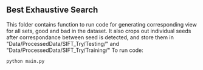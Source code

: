 ## Best Exhaustive Search
This folder contains function to run code for generating corresponding view for all sets, good and bad in the dataset.
It also crops out individual seeds after correspondance between seed is detected, and store them in "Data/ProcessedData/SIFT_Try/Testing/" and "Data/ProcessedData/SIFT_Try/Training/"
To run code:
```
python main.py
```
